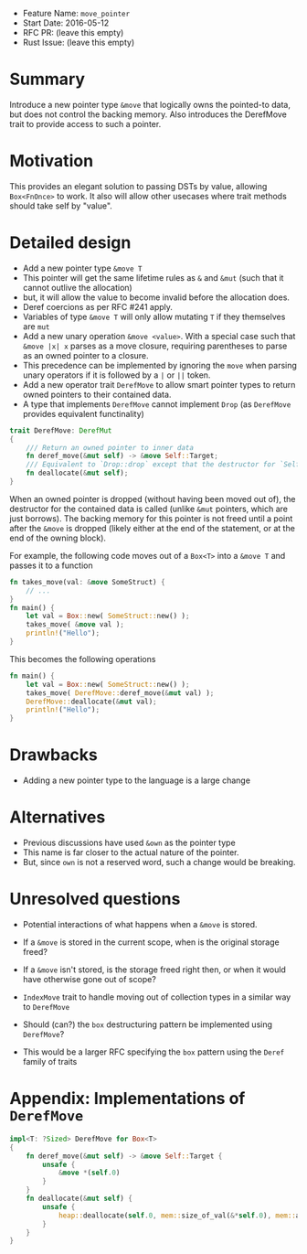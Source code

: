- Feature Name: `move_pointer`
- Start Date: 2016-05-12
- RFC PR: (leave this empty)
- Rust Issue: (leave this empty)

# Summary
[summary]: #summary

Introduce a new pointer type `&move` that logically owns the pointed-to data, but does not control the backing memory. Also introduces the DerefMove trait to provide access to such a pointer.

# Motivation
[motivation]: #motivation

This provides an elegant solution to passing DSTs by value, allowing `Box<FnOnce>` to work. It also will allow other usecases where trait methods should take self by "value".

# Detailed design
[design]: #detailed-design

- Add a new pointer type `&move T`
 - This pointer will get the same lifetime rules as `&` and `&mut` (such that it cannot outlive the allocation)
 - but, it will allow the value to become invalid before the allocation does.
 - Deref coercions as per RFC #241 apply.
 - Variables of type `&move T` will only allow mutating `T` if they themselves are `mut`
- Add a new unary operation `&move <value>`. With a special case such that `&move |x| x` parses as a move closure, requiring parentheses to parse as an owned pointer to a closure.
 - This precedence can be implemented by ignoring the `move` when parsing unary operators if it is followed by a `|` or `||` token.
- Add a new operator trait `DerefMove` to allow smart pointer types to return owned pointers to their contained data. 
 - A type that implements `DerefMove` cannot implement `Drop` (as `DerefMove` provides equivalent functinality)

```rust
trait DerefMove: DerefMut
{
    /// Return an owned pointer to inner data
    fn deref_move(&mut self) -> &move Self::Target;
    /// Equivalent to `Drop::drop` except that the destructor for `Self::Target` is not called
    fn deallocate(&mut self);
}
```

When an owned pointer is dropped (without having been moved out of), the destructor for the contained data is called (unlike `&mut` pointers, which are just borrows). The backing memory for this pointer is not freed until a point after the `&move` is dropped (likely either at the end of the statement, or at the end of the owning block).

For example, the following code moves out of a `Box<T>` into a `&move T` and passes it to a function
```rust
fn takes_move(val: &move SomeStruct) {
    // ...
}
fn main() {
    let val = Box::new( SomeStruct::new() );
    takes_move( &move val );
    println!("Hello");
}
```
This becomes the following operations
```rust
fn main() {
    let val = Box::new( SomeStruct::new() );
    takes_move( DerefMove::deref_move(&mut val) );
    DerefMove::deallocate(&mut val);
    println!("Hello");
}
```


# Drawbacks
[drawbacks]: #drawbacks

- Adding a new pointer type to the language is a large change

# Alternatives
[alternatives]: #alternatives

- Previous discussions have used `&own` as the pointer type
 - This name is far closer to the actual nature of the pointer.
 - But, since `own` is not a reserved word, such a change would be breaking.

# Unresolved questions
[unresolved]: #unresolved-questions

- Potential interactions of what happens when a `&move` is stored.
 - If a `&move` is stored in the current scope, when is the original storage freed?
 - If a `&move` isn't stored, is the storage freed right then, or when it would have otherwise gone out of scope?

- `IndexMove` trait to handle moving out of collection types in a similar way to `DerefMove`
- Should (can?) the `box` destructuring pattern be implemented using `DerefMove`?
 - This would be a larger RFC specifying the `box` pattern using the `Deref` family of traits


# Appendix: Implementations of `DerefMove`
```rust
impl<T: ?Sized> DerefMove for Box<T>
{
    fn deref_move(&mut self) -> &move Self::Target {
        unsafe {
            &move *(self.0)
        }
    }
    fn deallocate(&mut self) {
        unsafe {
            heap::deallocate(self.0, mem::size_of_val(&*self.0), mem::align_of_val(&*self.0));
        }
    }
}
```

